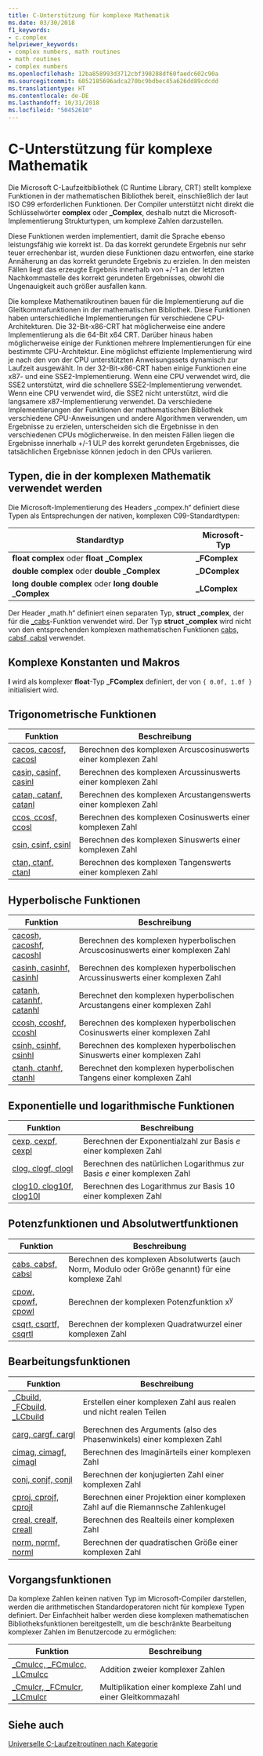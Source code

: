 ```yaml
---
title: C-Unterstützung für komplexe Mathematik
ms.date: 03/30/2018
f1_keywords:
- c.complex
helpviewer_keywords:
- complex numbers, math routines
- math routines
- complex numbers
ms.openlocfilehash: 12ba858993d3712cbf390288df60faedc602c90a
ms.sourcegitcommit: 6052185696adca270bc9bdbec45a626dd89cdcdd
ms.translationtype: HT
ms.contentlocale: de-DE
ms.lasthandoff: 10/31/2018
ms.locfileid: "50452610"
---
```

# <a name="c-complex-math-support"></a>C-Unterstützung für komplexe Mathematik

Die Microsoft C-Laufzeitbibliothek (C Runtime Library, CRT) stellt komplexe Funktionen in der mathematischen Bibliothek bereit, einschließlich der laut ISO C99 erforderlichen Funktionen. Der Compiler unterstützt nicht direkt die Schlüsselwörter **complex** oder **_Complex**, deshalb nutzt die Microsoft-Implementierung Strukturtypen, um komplexe Zahlen darzustellen.

Diese Funktionen werden implementiert, damit die Sprache ebenso leistungsfähig wie korrekt ist. Da das korrekt gerundete Ergebnis nur sehr teuer errechenbar ist, wurden diese Funktionen dazu entworfen, eine starke Annäherung an das korrekt gerundete Ergebnis zu erzielen. In den meisten Fällen liegt das erzeugte Ergebnis innerhalb von +/-1 an der letzten Nachkommastelle des korrekt gerundeten Ergebnisses, obwohl die Ungenauigkeit auch größer ausfallen kann.

Die komplexe Mathematikroutinen bauen für die Implementierung auf die Gleitkommafunktionen in der mathematischen Bibliothek. Diese Funktionen haben unterschiedliche Implementierungen für verschiedene CPU-Architekturen. Die 32-Bit-x86-CRT hat möglicherweise eine andere Implementierung als die 64-Bit x64 CRT. Darüber hinaus haben möglicherweise einige der Funktionen mehrere Implementierungen für eine bestimmte CPU-Architektur. Eine möglichst effiziente Implementierung wird je nach den von der CPU unterstützten Anweisungssets dynamisch zur Laufzeit ausgewählt. In der 32-Bit-x86-CRT haben einige Funktionen eine x87- und eine SSE2-Implementierung. Wenn eine CPU verwendet wird, die SSE2 unterstützt, wird die schnellere SSE2-Implementierung verwendet. Wenn eine CPU verwendet wird, die SSE2 nicht unterstützt, wird die langsamere x87-Implementierung verwendet. Da verschiedene Implementierungen der Funktionen der mathematischen Bibliothek verschiedene CPU-Anweisungen und andere Algorithmen verwenden, um Ergebnisse zu erzielen, unterscheiden sich die Ergebnisse in den verschiedenen CPUs möglicherweise. In den meisten Fällen liegen die Ergebnisse innerhalb +/-1 ULP des korrekt gerundeten Ergebnisses, die tatsächlichen Ergebnisse können jedoch in den CPUs variieren.

## <a name="types-used-in-complex-math"></a>Typen, die in der komplexen Mathematik verwendet werden

Die Microsoft-Implementierung des Headers „compex.h“ definiert diese Typen als Entsprechungen der nativen, komplexen C99-Standardtypen:

|Standardtyp|Microsoft-Typ|
|-|-|
|**float complex** oder **float _Complex**|**_FComplex**|
|**double complex** oder **double _Complex**|**_DComplex**|
|**long double complex** oder **long double _Complex**|**_LComplex**|

Der Header „math.h“ definiert einen separaten Typ, **struct _complex**, der für die [_cabs](../c-runtime-library/reference/cabs.md)-Funktion verwendet wird. Der Typ **struct _complex** wird nicht von den entsprechenden komplexen mathematischen Funktionen [cabs, cabsf, cabsl](../c-runtime-library/reference/cabs-cabsf-cabsl.md) verwendet.

## <a name="complex-constants-and-macros"></a>Komplexe Konstanten und Makros

**I** wird als komplexer **float**-Typ **_FComplex** definiert, der von `{ 0.0f, 1.0f }` initialisiert wird.

## <a name="trigonometric-functions"></a>Trigonometrische Funktionen

|Funktion|Beschreibung |
|-|-|
|[cacos, cacosf, cacosl](../c-runtime-library/reference/cacos-cacosf-cacosl.md)|Berechnen des komplexen Arcuscosinuswerts einer komplexen Zahl|
|[casin, casinf, casinl](../c-runtime-library/reference/casin-casinf-casinl.md)|Berechnen des komplexen Arcussinuswerts einer komplexen Zahl|
|[catan, catanf, catanl](../c-runtime-library/reference/catan-catanf-catanl.md)|Berechnen des komplexen Arcustangenswerts einer komplexen Zahl|
|[ccos, ccosf, ccosl](../c-runtime-library/reference/ccos-ccosf-ccosl.md)|Berechnen des komplexen Cosinuswerts einer komplexen Zahl|
|[csin, csinf, csinl](../c-runtime-library/reference/csin-csinf-csinl.md)|Berechnen des komplexen Sinuswerts einer komplexen Zahl|
|[ctan, ctanf, ctanl](../c-runtime-library/reference/ctan-ctanf-ctanl.md)|Berechnen des komplexen Tangenswerts einer komplexen Zahl|

## <a name="hyperbolic-functions"></a>Hyperbolische Funktionen

|Funktion|Beschreibung |
|-|-|
|[cacosh, cacoshf, cacoshl](../c-runtime-library/reference/cacosh-cacoshf-cacoshl.md)|Berechnen des komplexen hyperbolischen Arcuscosinuswerts einer komplexen Zahl|
|[casinh, casinhf, casinhl](../c-runtime-library/reference/casinh-casinhf-casinhl.md)|Berechnen des komplexen hyperbolischen Arcussinuswerts einer komplexen Zahl|
|[catanh, catanhf, catanhl](../c-runtime-library/reference/catanh-catanhf-catanhl.md)|Berechnet den komplexen hyperbolischen Arcustangens einer komplexen Zahl|
|[ccosh, ccoshf, ccoshl](../c-runtime-library/reference/ccosh-ccoshf-ccoshl.md)|Berechnen des komplexen hyperbolischen Cosinuswerts einer komplexen Zahl|
|[csinh, csinhf, csinhl](../c-runtime-library/reference/csinh-csinhf-csinhl.md)|Berechnen des komplexen hyperbolischen Sinuswerts einer komplexen Zahl|
|[ctanh, ctanhf, ctanhl](../c-runtime-library/reference/ctanh-ctanhf-ctanhl.md)|Berechnet den komplexen hyperbolischen Tangens einer komplexen Zahl|

## <a name="exponential-and-logarithmic-functions"></a>Exponentielle und logarithmische Funktionen

|Funktion|Beschreibung |
|-|-|
|[cexp, cexpf, cexpl](../c-runtime-library/reference/cexp-cexpf-cexpl.md)|Berechnen der Exponentialzahl zur Basis *e* einer komplexen Zahl|
|[clog, clogf, clogl](../c-runtime-library/reference/clog-clogf-clogl.md)|Berechnen des natürlichen Logarithmus zur Basis *e* einer komplexen Zahl|
|[clog10, clog10f, clog10l](../c-runtime-library/reference/clog10-clog10f-clog10l.md)|Berechnen des Logarithmus zur Basis 10 einer komplexen Zahl|

## <a name="power-and-absolute-value-functions"></a>Potenzfunktionen und Absolutwertfunktionen

|Funktion|Beschreibung |
|-|-|
|[cabs, cabsf, cabsl](../c-runtime-library/reference/cabs-cabsf-cabsl.md)|Berechnen des komplexen Absolutwerts (auch Norm, Modulo oder Größe genannt) für eine komplexe Zahl|
|[cpow, cpowf, cpowl](../c-runtime-library/reference/cpow-cpowf-cpowl.md)|Berechnen der komplexen Potenzfunktion x<sup>y</sup>|
|[csqrt, csqrtf, csqrtl](../c-runtime-library/reference/csqrt-csqrtf-csqrtl.md)|Berechnen der komplexen Quadratwurzel einer komplexen Zahl|

## <a name="manipulation-functions"></a>Bearbeitungsfunktionen

|Funktion|Beschreibung |
|-|-|
|[_Cbuild, _FCbuild, _LCbuild](../c-runtime-library/reference/cbuild-fcbuild-lcbuild.md)|Erstellen einer komplexen Zahl aus realen und nicht realen Teilen|
|[carg, cargf, cargl](../c-runtime-library/reference/carg-cargf-cargl.md)|Berechnen des Arguments (also des Phasenwinkels) einer komplexen Zahl|
|[cimag, cimagf, cimagl](../c-runtime-library/reference/cimag-cimagf-cimagl.md)|Berechnen des Imaginärteils einer komplexen Zahl|
|[conj, conjf, conjl](../c-runtime-library/reference/conj-conjf-conjl.md)|Berechnen der konjugierten Zahl einer komplexen Zahl|
|[cproj, cprojf, cprojl](../c-runtime-library/reference/cproj-cprojf-cprojl.md)|Berechnen einer Projektion einer komplexen Zahl auf die Riemannsche Zahlenkugel|
|[creal, crealf, creall](../c-runtime-library/reference/creal-crealf-creall.md)|Berechnen des Realteils einer komplexen Zahl|
|[norm, normf, norml](../c-runtime-library/reference/norm-normf-norml1.md)|Berechnen der quadratischen Größe einer komplexen Zahl|

## <a name="operation-functions"></a>Vorgangsfunktionen

Da komplexe Zahlen keinen nativen Typ im Microsoft-Compiler darstellen, werden die arithmetischen Standardoperatoren nicht für komplexe Typen definiert. Der Einfachheit halber werden diese komplexen mathematischen Bibliotheksfunktionen bereitgestellt, um die beschränkte Bearbeitung komplexer Zahlen im Benutzercode zu ermöglichen:

|Funktion|Beschreibung |
|-|-|
|[_Cmulcc, _FCmulcc, _LCmulcc](../c-runtime-library/reference/cmulcc-fcmulcc-lcmulcc.md)|Addition zweier komplexer Zahlen|
|[_Cmulcr, _FCmulcr, _LCmulcr](../c-runtime-library/reference/cmulcr-fcmulcr-lcmulcr.md)|Multiplikation einer komplexe Zahl und einer Gleitkommazahl|

## <a name="see-also"></a>Siehe auch

[Universelle C-Laufzeitroutinen nach Kategorie](../c-runtime-library/run-time-routines-by-category.md)<br/>
